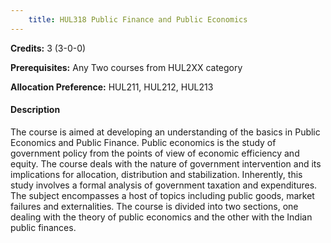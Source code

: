 ```yaml
---
    title: HUL318 Public Finance and Public Economics
---
```

**Credits:** 3 (3-0-0)



**Prerequisites:** Any Two courses from HUL2XX category 

**Allocation Preference:** HUL211, HUL212, HUL213

#### Description 
The course is aimed at developing an understanding of the basics in Public Economics and Public Finance. Public economics is the study of government policy from the points of view of economic efficiency and equity. The course deals with the nature of government intervention and its implications for allocation, distribution and stabilization. Inherently, this study involves a formal analysis of government taxation and expenditures. The subject encompasses a host of topics including public goods, market failures and externalities. The course is divided into two sections, one dealing with the theory of public economics and the other with the Indian public finances.